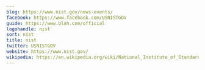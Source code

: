 ```yaml
---
blog: https://www.nist.gov/news-events/
facebook: https://www.facebook.com/USNISTGOV
guide: https://www.blah.com/official
logohandle: nist
sort: nist
title: nist
twitter: USNISTGOV
website: https://www.nist.gov/
wikipedia: https://en.wikipedia.org/wiki/National_Institute_of_Standards_and_Technology
---
```

